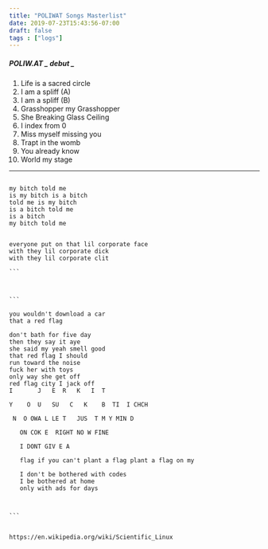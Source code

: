 ```yaml
---
title: "POLIWAT Songs Masterlist"
date: 2019-07-23T15:43:56-07:00
draft: false
tags : ["logs"]
---
```



##### POLIW.AT _ debut _
1. Life is a sacred circle
2. I am a spliff (A)
3. I am a spliff (B)
4. Grasshopper my Grasshopper
5. She Breaking Glass Ceiling
6. I index from 0
7. Miss myself missing you
8. Trapt in the womb
9. You already know
10. World my stage

___




```

my bitch told me
is my bitch is a bitch  
told me is my bitch
is a bitch told me
is a bitch
my bitch told me

```




````

everyone put on that lil corporate face
with they lil corporate dick
with they lil corporate clit

```



```

you wouldn't download a car
that a red flag

don't bath for five day
then they say it aye  
she said my yeah smell good
that red flag I should
run toward the noise
fuck her with toys   
only way she get off
red flag city I jack off
I       J   E  R   K   I  T    

Y    O  U   SU   C   K    B  TI  I CHCH

 N  O OWA L LE T   JUS  T M Y MIN D

   ON COK E  RIGHT NO W FINE

   I DONT GIV E A  

   flag if you can't plant a flag plant a flag on my

   I don't be bothered with codes
   I be bothered at home
   only with ads for days  



```


https://en.wikipedia.org/wiki/Scientific_Linux
